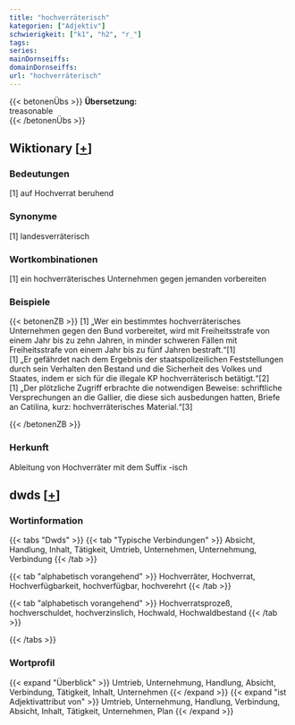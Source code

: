 ```yaml
---
title: "hochverräterisch"
kategorien: ["Adjektiv"]
schwierigkeit: ["k1", "h2", "r_"]
tags:
series:
mainDornseiffs:
domainDornseiffs:
url: "hochverräterisch"
---
```


{{< betonenÜbs >}}
**Übersetzung:**  
treasonable  
{{< /betonenÜbs >}}

## Wiktionary [[+](https://de.wiktionary.org/wiki/hochverräterisch)]

### Bedeutungen
[1] auf Hochverrat beruhend  

### Synonyme
[1] landesverräterisch  

### Wortkombinationen
[1] ein hochverräterisches Unternehmen gegen jemanden vorbereiten  

### Beispiele
{{< betonenZB >}}
[1] „Wer ein bestimmtes hochverräterisches Unternehmen gegen den Bund vorbereitet, wird mit Freiheitsstrafe von einem Jahr bis zu zehn Jahren, in minder schweren Fällen mit Freiheitsstrafe von einem Jahr bis zu fünf Jahren bestraft.“[1]  
[1] „Er gefährdet nach dem Ergebnis der staatspolizeilichen Feststellungen durch sein Verhalten den Bestand und die Sicherheit des Volkes und Staates, indem er sich für die illegale KP hochverräterisch betätigt.“[2]  
[1] „Der plötzliche Zugriff erbrachte die notwendigen Beweise: schriftliche Versprechungen an die Gallier, die diese sich ausbedungen hatten, Briefe an Catilina, kurz: hochverräterisches Material.“[3]  

{{< /betonenZB >}}
### Herkunft
Ableitung von Hochverräter mit dem Suffix -isch  



## dwds [[+](https://www.dwds.de/wb/hochverräterisch)]

### Wortinformation
{{< tabs "Dwds" >}}
{{< tab "Typische Verbindungen" >}}
Absicht, Handlung, Inhalt, Tätigkeit, Umtrieb, Unternehmen, Unternehmung, Verbindung
{{< /tab >}}

{{< tab "alphabetisch vorangehend" >}}
Hochverräter, Hochverrat, Hochverfügbarkeit, hochverfügbar, hochverehrt
{{< /tab >}}

{{< tab "alphabetisch vorangehend" >}}
Hochverratsprozeß, hochverschuldet, hochverzinslich, Hochwald, Hochwaldbestand
{{< /tab >}}

{{< /tabs >}}

### Wortprofil
{{< expand "Überblick" >}} Umtrieb, Unternehmung, Handlung, Absicht, Verbindung, Tätigkeit, Inhalt, Unternehmen {{< /expand >}}
{{< expand "ist Adjektivattribut von" >}} Umtrieb, Unternehmung, Handlung, Verbindung, Absicht, Inhalt, Tätigkeit, Unternehmen, Plan {{< /expand >}}

